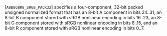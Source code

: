 [`A8B8G8R8_SRGB_PACK32`] specifies a four-component, 32-bit
packed unsigned normalized format that has an 8-bit A component in bits
24..31, an 8-bit B component stored with sRGB nonlinear encoding in bits
16..23, an 8-bit G component stored with sRGB nonlinear encoding in bits
8..15, and an 8-bit R component stored with sRGB nonlinear encoding in
bits 0..7.